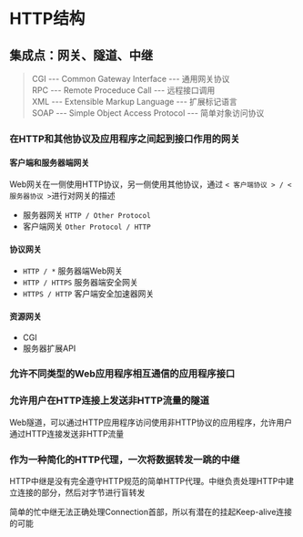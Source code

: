 # HTTP结构

## 集成点：网关、隧道、中继

> CGI --- Common Gateway Interface --- 通用网关协议   
> RPC --- Remote Proceduce Call --- 远程接口调用   
> XML --- Extensible Markup Language --- 扩展标记语言   
> SOAP --- Simple Object Access Protocol --- 简单对象访问协议

### 在HTTP和其他协议及应用程序之间起到接口作用的网关

#### 客户端和服务器端网关
Web网关在一侧使用HTTP协议，另一侧使用其他协议，通过 `< 客户端协议 > / < 服务器协议 >`进行对网关的描述
- 服务器网关 `HTTP / Other Protocol`
- 客户端网关 `Other Protocol / HTTP`

#### 协议网关
- `HTTP / *` 服务器端Web网关
- `HTTP / HTTPS` 服务器端安全网关
- `HTTPS / HTTP` 客户端安全加速器网关

#### 资源网关
- CGI
- 服务器扩展API

### 允许不同类型的Web应用程序相互通信的应用程序接口

### 允许用户在HTTP连接上发送非HTTP流量的隧道

Web隧道，可以通过HTTP应用程序访问使用非HTTP协议的应用程序，允许用户通过HTTP连接发送非HTTP流量

### 作为一种简化的HTTP代理，一次将数据转发一跳的中继

HTTP中继是没有完全遵守HTTP规范的简单HTTP代理。中继负责处理HTTP中建立连接的部分，然后对字节进行盲转发

简单的忙中继无法正确处理Connection首部，所以有潜在的挂起Keep-alive连接的可能